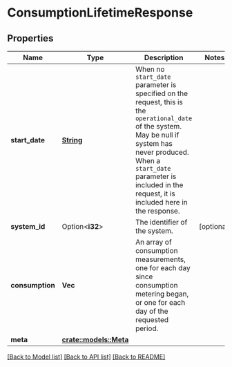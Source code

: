 # ConsumptionLifetimeResponse

## Properties

Name | Type | Description | Notes
------------ | ------------- | ------------- | -------------
**start_date** | [**String**](string.md) | When no `start_date` parameter is specified on the request, this is the `operational_date` of the system. May be null if system has never produced. When a `start_date` parameter is included in the request, it is included here in the response. | 
**system_id** | Option<**i32**> | The identifier of the system. | [optional]
**consumption** | **Vec<i32>** | An array of consumption measurements, one for each day since consumption metering began, or one for each day of the requested period. | 
**meta** | [**crate::models::Meta**](Meta.md) |  | 

[[Back to Model list]](../README.md#documentation-for-models) [[Back to API list]](../README.md#documentation-for-api-endpoints) [[Back to README]](../README.md)


